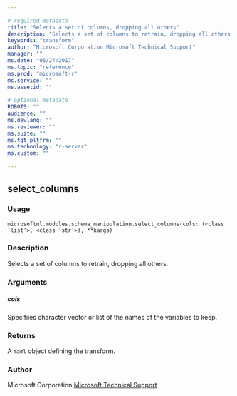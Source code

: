 ```yaml
--- 
 
# required metadata 
title: "Selects a set of columns, dropping all others" 
description: "Selects a set of columns to retrain, dropping all others." 
keywords: "transform" 
author: "Microsoft Corporation Microsoft Technical Support" 
manager: "" 
ms.date: "06/27/2017" 
ms.topic: "reference" 
ms.prod: "microsoft-r" 
ms.service: "" 
ms.assetid: "" 
 
# optional metadata 
ROBOTS: "" 
audience: "" 
ms.devlang: "" 
ms.reviewer: "" 
ms.suite: "" 
ms.tgt_pltfrm: "" 
ms.technology: "r-server" 
ms.custom: "" 
 
---
```


## select_columns


### Usage



```
microsoftml.modules.schema_manipulation.select_columns(cols: (<class ‘list’>, <class ‘str’>), **kargs)
```




### Description

Selects a set of columns to retrain, dropping all others.


### Arguments


##### cols

Specifiies character vector or list of the names of the variables to keep.


### Returns

A ``maml`` object defining the transform.


### Author

Microsoft Corporation [Microsoft Technical Support](https://go.microsoft.com/fwlink/?LinkID=698556&clcid=0x409.md)
